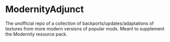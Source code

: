 # ModernityAdjunct
The unofficial repo of a collection of backports/updates/adaptations of textures from more modern versions of popular mods. Meant to supplement the Modernity resource pack.
